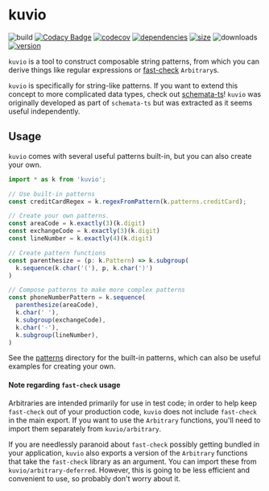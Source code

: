 # kuvio

![build](https://img.shields.io/github/actions/workflow/status/skeate/kuvio/ci.yml)
[![Codacy
Badge](https://img.shields.io/codacy/grade/6c56da2df56d4dceb69fd38239640205)](https://app.codacy.com/gh/skeate/kuvio/dashboard?utm_source=gh&utm_medium=referral&utm_content=&utm_campaign=Badge_grade)
[![codecov](https://img.shields.io/codecov/c/github/skeate/kuvio)](https://codecov.io/github/skeate/kuvio)
[![dependencies](https://img.shields.io/librariesio/release/npm/kuvio)](https://libraries.io/npm/kuvio)
[![size](https://img.shields.io/bundlephobia/minzip/kuvio)](https://bundlephobia.com/package/kuvio)
![downloads](https://img.shields.io/npm/dw/kuvio)
[![version](https://img.shields.io/npm/v/kuvio)](https://www.npmjs.com/package/kuvio)

`kuvio` is a tool to construct composable string patterns, from which you can
derive things like regular expressions or [fast-check][] `Arbitrary`s.

`kuvio` is specifically for string-like patterns. If you want to extend this
concept to more complicated data types, check out [schemata-ts][]! `kuvio` was
originally developed as part of `schemata-ts` but was extracted as it seems
useful independently.

## Usage

`kuvio` comes with several useful patterns built-in, but you can also create
your own.

```typescript
import * as k from 'kuvio';

// Use built-in patterns
const creditCardRegex = k.regexFromPattern(k.patterns.creditCard);

// Create your own patterns.
const areaCode = k.exactly(3)(k.digit)
const exchangeCode = k.exactly(3)(k.digit)
const lineNumber = k.exactly(4)(k.digit)

// Create pattern functions
const parenthesize = (p: k.Pattern) => k.subgroup(
  k.sequence(k.char('('), p, k.char(')')
)

// Compose patterns to make more complex patterns
const phoneNumberPattern = k.sequence(
  parenthesize(areaCode),
  k.char(' '),
  k.subgroup(exchangeCode),
  k.char('-'),
  k.subgroup(lineNumber),
)
```

See the [patterns](src/patterns) directory for the built-in patterns, which can also be useful examples for creating your own.

#### Note regarding `fast-check` usage

Arbitraries are intended primarily for use in test code; in order to
help keep `fast-check` out of your production code, `kuvio` does not include
`fast-check` in the main export. If you want to use the `Arbitrary` functions,
you'll need to import them separately from `kuvio/arbitrary`.

If you are needlessly paranoid about `fast-check` possibly getting bundled in
your application, `kuvio` also exports a version of the `Arbitrary` functions
that take the `fast-check` library as an argument. You can import these from
`kuvio/arbitrary-deferred`. However, this is going to be less efficient and
convenient to use, so probably don't worry about it.

[fast-check]: https://github.com/dubzzz/fast-check
[schemata-ts]: https://github.com/jacob-alford/schemata-ts
